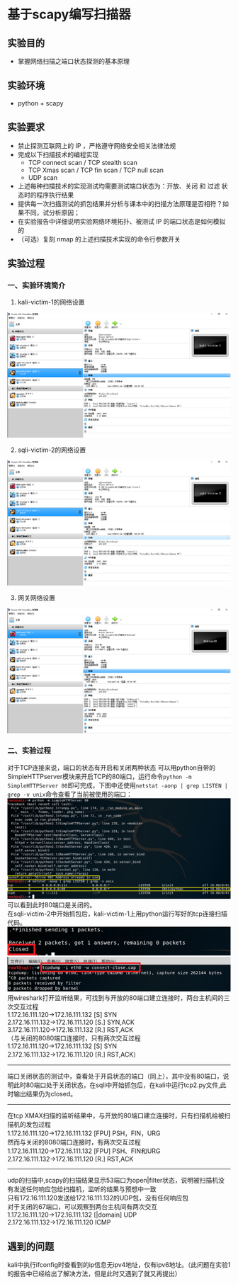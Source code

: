 # 基于scapy编写扫描器
## 实验目的

* 掌握网络扫描之端口状态探测的基本原理

## 实验环境

* python + scapy

## 实验要求

* 禁止探测互联网上的 IP ，严格遵守网络安全相关法律法规
* 完成以下扫描技术的编程实现
  * TCP connect scan / TCP stealth scan
  * TCP Xmas scan / TCP fin scan / TCP null scan
  * UDP scan
* 上述每种扫描技术的实现测试均需要测试端口状态为：开放、关闭 和 过滤 状态时的程序执行结果
* 提供每一次扫描测试的抓包结果并分析与课本中的扫描方法原理是否相符？如果不同，试分析原因；
* 在实验报告中详细说明实验网络环境拓扑、被测试 IP 的端口状态是如何模拟的
* （可选）复刻 nmap 的上述扫描技术实现的命令行参数开关

## 实验过程

### 一、实验环境简介
 1. kali-victim-1的网络设置

![ ](./images/kali-victim-1.png)

2. sqli-victim-2的网络设置

![ ](./images/kali-victim-2.png)

3. 网关网络设置

![ ](./images/debian.png)

### 二、实验过程

对于TCP连接来说，端口的状态有开启和关闭两种状态 可以用python自带的SimpleHTTPserver模块来开启TCP的80端口，运行命令```python -m SimpleHTTPServer 80```即可完成，下图中还使用```netstat -aonp | grep LISTEN | grep -v unix```命令查看了当前被使用的端口：  
![ ](./images/openport.png)  
可以看到此时80端口是关闭的。  
在sqli-victim-2中开始抓包后，kali-victim-1上用python运行写好的tcp连接扫描代码。  
![ ](./images/sqli-1.png)
![ ](./images/sqli-2.png)
用wireshark打开监听结果，可找到与开放的80端口建立连接时，两台主机间的三次交互过程  
1.172.16.111.120->172.16.111.132 [S] SYN  
2.172.16.111.132->172.16.111.120 [S.] SYN,ACK  
3.172.16.111.120->172.16.111.132 [R.] RST,ACK  
（与关闭的8080端口连接时，只有两次交互过程  
1.172.16.111.120->172.16.111.132 [S] SYN  
2.172.16.111.132->172.16.111.120 [R.] RST,ACK）  

---

端口关闭状态的测试中，查看处于开启状态的端口（同上），其中没有80端口，说明此时80端口处于关闭状态，在sqli中开始抓包后，在kali中运行tcp2.py文件,此时输出结果仍为closed。  

---

在tcp XMAX扫描的监听结果中，与开放的80端口建立连接时，只有扫描机给被扫描机的发包过程  
1.172.16.111.120->172.16.111.132 [FPU] PSH，FIN，URG  
然而与关闭的8080端口连接时，有两次交互过程  
1.172.16.111.120->172.16.111.132 [FPU] PSH、FIN和URG  
2.172.16.111.132->172.16.111.120 [R.] RST,ACK  

---

udp的扫描中,scapy的扫描结果显示53端口为open|filter状态，说明被扫描机没有发送任何响应包给扫描机，监听的结果与预想中一致  
只有172.16.111.120发送给172.16.111.132的UDP包，没有任何响应包  
对于关闭的67端口，可以观察到两台主机间有两次交互  
1.172.16.111.120->172.16.111.132 [|domain] UDP  
2.172.16.111.132->172.16.111.120 ICMP  

## 遇到的问题
kali中执行ifconfig时查看到的ip信息无ipv4地址，仅有ipv6地址。（此问题在实验1的报告中已经给出了解决方法，但是此时又遇到了就又再提出）
